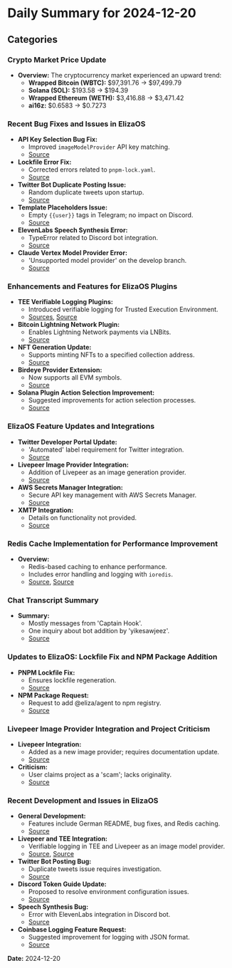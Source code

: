 # Daily Summary for 2024-12-20

## Categories

### Crypto Market Price Update
- **Overview:** The cryptocurrency market experienced an upward trend:
  - **Wrapped Bitcoin (WBTC):** $97,391.76 → $97,499.79
  - **Solana (SOL):** $193.58 → $194.39
  - **Wrapped Ethereum (WETH):** $3,416.88 → $3,471.42
  - **ai16z:** $0.6583 → $0.7273

### Recent Bug Fixes and Issues in ElizaOS
- **API Key Selection Bug Fix:**
  - Improved `imageModelProvider` API key matching.
  - [Source](https://github.com/elizaOS/eliza/pull/1272)
- **Lockfile Error Fix:**
  - Corrected errors related to `pnpm-lock.yaml`.
  - [Source](https://github.com/elizaOS/eliza/pull/1283)
- **Twitter Bot Duplicate Posting Issue:**
  - Random duplicate tweets upon startup.
  - [Source](https://github.com/elizaOS/eliza/issues/1284)
- **Template Placeholders Issue:**
  - Empty `{{user}}` tags in Telegram; no impact on Discord.
  - [Source](https://github.com/elizaOS/eliza/issues/1267)
- **ElevenLabs Speech Synthesis Error:**
  - TypeError related to Discord bot integration.
  - [Source](https://github.com/elizaOS/eliza/issues/1265)
- **Claude Vertex Model Provider Error:**
  - 'Unsupported model provider' on the develop branch.
  - [Source](https://github.com/elizaOS/eliza/issues/1255)

### Enhancements and Features for ElizaOS Plugins
- **TEE Verifiable Logging Plugins:**
  - Introduced verifiable logging for Trusted Execution Environment.
  - [Sources](https://github.com/elizaOS/eliza/pull/1259), [Source](https://github.com/elizaOS/eliza/pull/1260)
- **Bitcoin Lightning Network Plugin:**
  - Enables Lightning Network payments via LNBits.
  - [Source](https://github.com/elizaOS/eliza/pull/1278)
- **NFT Generation Update:**
  - Supports minting NFTs to a specified collection address.
  - [Source](https://github.com/elizaOS/eliza/pull/1274)
- **Birdeye Provider Extension:**
  - Now supports all EVM symbols.
  - [Source](https://github.com/elizaOS/eliza/pull/1263)
- **Solana Plugin Action Selection Improvement:**
  - Suggested improvements for action selection processes.
  - [Source](https://github.com/elizaOS/eliza/issues/1266)

### ElizaOS Feature Updates and Integrations
- **Twitter Developer Portal Update:**
  - 'Automated' label requirement for Twitter integration.
  - [Source](https://github.com/elizaOS/eliza/issues/1253)
- **Livepeer Image Provider Integration:**
  - Addition of Livepeer as an image generation provider.
  - [Source](https://github.com/elizaOS/eliza/issues/1271)
- **AWS Secrets Manager Integration:**
  - Secure API key management with AWS Secrets Manager.
  - [Source](https://github.com/elizaOS/eliza/pull/1256)
- **XMTP Integration:**
  - Details on functionality not provided.
  - [Source](https://github.com/elizaOS/eliza/pull/1285)

### Redis Cache Implementation for Performance Improvement
- **Overview:**
  - Redis-based caching to enhance performance.
  - Includes error handling and logging with `ioredis`.
  - [Source](https://github.com/elizaOS/eliza/issues/1277), [Source](https://github.com/elizaOS/eliza/pull/1279)

### Chat Transcript Summary
- **Summary:**
  - Mostly messages from 'Captain Hook'.
  - One inquiry about bot addition by 'yikesawjeez'.
  - [Source](https://discord.com/channels/1253563208833433701/1326603270893867064)

### Updates to ElizaOS: Lockfile Fix and NPM Package Addition
- **PNPM Lockfile Fix:**
  - Ensures lockfile regeneration.
  - [Source](https://github.com/elizaOS/eliza/pull/1273)
- **NPM Package Request:**
  - Request to add @eliza/agent to npm registry.
  - [Source](https://github.com/elizaOS/eliza/issues/1281)

### Livepeer Image Provider Integration and Project Criticism
- **Livepeer Integration:**
  - Added as a new image provider; requires documentation update.
  - [Source](https://github.com/elizaOS/eliza/pull/1276)
- **Criticism:**
  - User claims project as a 'scam'; lacks originality.
  - [Source](https://github.com/elizaOS/eliza/issues/1286)

### Recent Development and Issues in ElizaOS
- **General Development:**
  - Features include German README, bug fixes, and Redis caching.
  - [Source](https://github.com/elizaOS/eliza/pull/1262)
- **Livepeer and TEE Integration:**
  - Verifiable logging in TEE and Livepeer as an image model provider.
  - [Source](https://github.com/elizaOS/eliza/pull/1259), [Source](https://github.com/elizaOS/eliza/pull/1260)
- **Twitter Bot Posting Bug:**
  - Duplicate tweets issue requires investigation.
  - [Source](https://github.com/elizaOS/eliza/issues/1284)
- **Discord Token Guide Update:**
  - Proposed to resolve environment configuration issues.
  - [Source](https://github.com/elizaOS/eliza/issues/1269)
- **Speech Synthesis Bug:**
  - Error with ElevenLabs integration in Discord bot.
  - [Source](https://github.com/elizaOS/eliza/issues/1265)
- **Coinbase Logging Feature Request:**
  - Suggested improvement for logging with JSON format.
  - [Source](https://github.com/elizaOS/eliza/issues/1261)

**Date:** 2024-12-20
